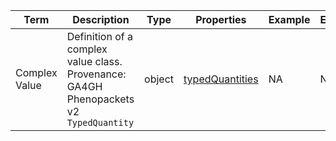 |Term | Description | Type | Properties | Example | Enum|
| ---| ---| ---| ---| ---| --- |
| Complex Value | Definition of a complex value class. Provenance: GA4GH Phenopackets v2 `TypedQuantity` | object | [typedQuantities](https://phenopacket-schema.readthedocs.io/en/latest/building-blocks.html) | NA | NA|
